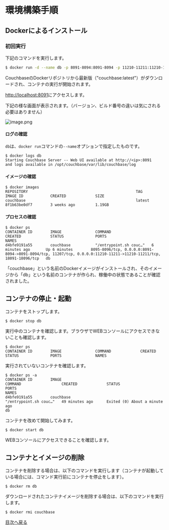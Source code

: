 # 環境構築手順

## Dockerによるインストール

### 初回実行
下記のコマンドを実行します。

```bash
$ docker run -d --name db -p 8091-8094:8091-8094 -p 11210-11211:11210-11211 couchbase
```
CouchbaseのDockerリポジトリから最新版（"couchbase:latest"）がダウンロードされ、コンテナの実行が開始されます。

[http://localhost:8091](http://localhost:8091)にアクセスします。

下記の様な画面が表示されます。（バージョン、ビルド番号の違いは気にされる必要はありません）

![image.png](https://qiita-image-store.s3.ap-northeast-1.amazonaws.com/0/176567/79d3a19c-2160-bd8b-5a21-398fb54b8563.png)

#### ログの確認

`db`は、`docker run`コマンドの`--name`オプションで指定したものです。

```
$ docker logs db
Starting Couchbase Server -- Web UI available at http://<ip>:8091
and logs available in /opt/couchbase/var/lib/couchbase/log
```

#### イメージの確認

```
$ docker images
REPOSITORY                                                TAG                 IMAGE ID            CREATED             SIZE
couchbase                                                 latest              8f1b63be0df7        3 weeks ago         1.19GB
```
#### プロセスの確認

```
$ docker ps
CONTAINER ID        IMAGE               COMMAND                  CREATED             STATUS              PORTS                                                                                                               NAMES
d4bfe9191a55        couchbase           "/entrypoint.sh couc…"   6 minutes ago       Up 6 minutes        8095-8096/tcp, 0.0.0.0:8091-8094->8091-8094/tcp, 11207/tcp, 0.0.0.0:11210-11211->11210-11211/tcp, 18091-18096/tcp   db
```

「couchbase」という名前のDockerイメージがインストールされ、そのイメージから「db」という名前のコンテナが作られ、稼働中の状態であることが確認されました。

## コンテナの停止・起動

コンテナをストップします。

```
$ docker stop db
```
実行中のコンテナを確認します。ブラウザでWEBコンソールにアクセスできないことも確認します。

```
$ docker ps
CONTAINER ID        IMAGE               COMMAND             CREATED             STATUS              PORTS               NAMES
```

実行されていないコンテナを確認します。

```
$ docker ps -a
CONTAINER ID        IMAGE                                                         COMMAND                  CREATED             STATUS                          PORTS                                                                                                      NAMES
d4bfe9191a55        couchbase                                                     "/entrypoint.sh couc…"   49 minutes ago      Exited (0) About a minute ago                                                                                                              db
```

コンテナを改めて開始してみます。

```
$ docker start db
```

WEBコンソールにアクセスできることを確認します。

## コンテナとイメージの削除

コンテナを削除する場合は、以下のコマンドを実行します（コンテナが起動している場合には、コマンド実行前にコンテナを停止をします）。

```
$ docker rm db
```

ダウンロードされたコンテナイメージを削除する場合は、以下のコマンドを実行します。

```
$ docker rmi couchbase
```

[目次へ戻る](https://github.com/YoshiyukiKono/cb-dev-days-couchbase/blob/main/docs/README.md)

